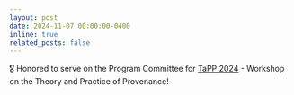 ```yaml
---
layout: post
date: 2024-11-07 00:00:00-0400
inline: true
related_posts: false
---
```


🎖️ Honored to serve on the Program Committee for [TaPP 2024](https://provenanceweek.github.io/TaPP2024/TaPP_2024.html#organizers:~:text=Ahmad%20Humayun%2C%20Virginia%20Tech) - Workshop on the Theory and Practice of Provenance!